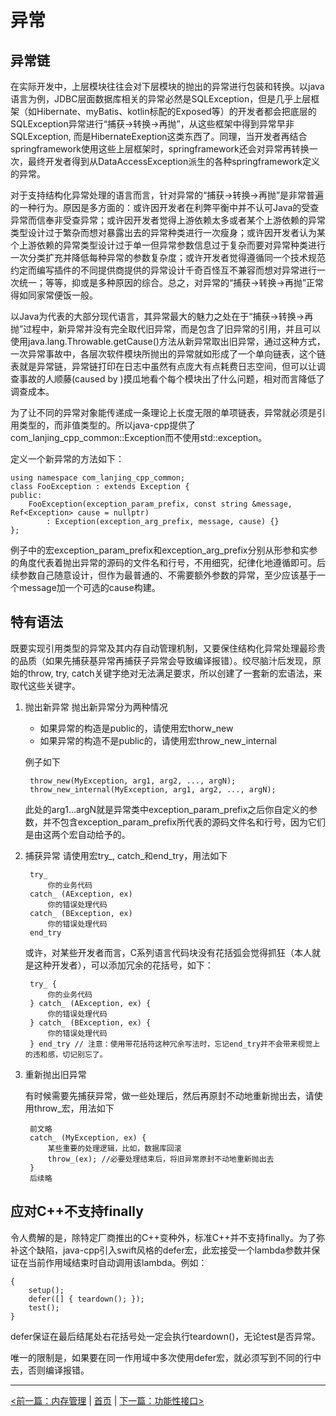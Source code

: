 # 异常 #

## 异常链 ##

在实际开发中，上层模块往往会对下层模块的抛出的异常进行包装和转换。以java语言为例，JDBC层面数据库相关的异常必然是SQLException，但是几乎上层框架（如Hibernate、myBatis、kotlin标配的Exposed等）的开发者都会把底层的SQLException异常进行“捕获->转换->再抛”，从这些框架中得到异常早非SQLException, 而是HibernateExeption这类东西了。同理，当开发者再结合springframework使用这些上层框架时，springframework还会对异常再转换一次，最终开发者得到从DataAccessException派生的各种springframework定义的异常。

对于支持结构化异常处理的语言而言，针对异常的“捕获->转换->再抛”是非常普遍的一种行为。原因是多方面的：或许因开发者在利弊平衡中并不认可Java的受查异常而信奉非受查异常；或许因开发者觉得上游依赖太多或者某个上游依赖的异常类型设计过于繁杂而想对暴露出去的异常种类进行一次瘦身；或许因开发者认为某个上游依赖的异常类型设计过于单一但异常参数信息过于复杂而要对异常种类进行一次分类扩充并降低每种异常的参数复杂度；或许开发者觉得遵循同一个技术规范约定而编写插件的不同提供商提供的异常设计千奇百怪互不兼容而想对异常进行一次统一；等等，抑或是多种原因的综合。总之，对异常的“捕获->转换->再抛”正常得如同家常便饭一般。

以Java为代表的大部分现代语言，其异常最大的魅力之处在于“捕获->转换->再抛”过程中，新异常并没有完全取代旧异常，而是包含了旧异常的引用，并且可以使用java.lang.Throwable.getCause()方法从新异常取出旧异常，通过这种方式，一次异常事故中，各层次软件模块所抛出的异常就如形成了一个单向链表，这个链表就是异常链，异常链打印在日志中虽然有点庞大有点耗费日志空间，但可以让调查事故的人顺藤(caused by )摸瓜地看个每个模块出了什么问题，相对而言降低了调查成本。

为了让不同的异常对象能传递成一条理论上长度无限的单项链表，异常就必须是引用类型的，而非值类型的。所以java-cpp提供了com_lanjing_cpp_common::Exception而不使用std::exception。

定义一个新异常的方法如下：

    using namespace com_lanjing_cpp_common;
    class FooException : extends Exception {
    public:
        FooException(exception_param_prefix, const string &message, Ref<Exception> cause = nullptr)
            : Exception(exception_arg_prefix, message, cause) {}
    };
    
例子中的宏exception_param_prefix和exception_arg_prefix分别从形参和实参的角度代表着抛出异常的源码的文件名和行号，不用细究，纪律化地遵循即可。后续参数自己随意设计，但作为最普通的、不需要额外参数的异常，至少应该基于一个message加一个可选的cause构建。

## 特有语法 ##

既要实现引用类型的异常及其内存自动管理机制，又要保住结构化异常处理最珍贵的品质（如果先捕获基异常再捕获子异常会导致编译报错）。绞尽脑汁后发现，原始的throw, try, catch关键字绝对无法满足要求，所以创建了一套新的宏语法，来取代这些关键字。

1. 抛出新异常
   抛出新异常分为两种情况
   - 如果异常的构造是public的，请使用宏thorw_new
   - 如果异常的构造不是public的，请使用宏throw_new_internal
   
   例子如下

        throw_new(MyException, arg1, arg2, ..., argN);
        throw_new_internal(MyException, arg1, arg2, ..., argN);
        
    此处的arg1...argN就是异常类中exception_param_prefix之后你自定义的参数，并不包含exception_param_prefix所代表的源码文件名和行号，因为它们是由这两个宏自动给予的。
   
2. 捕获异常
    请使用宏try_, catch_和end_try，用法如下

        try_
            你的业务代码
        catch_ (AException, ex)
            你的错误处理代码
        catch_ (BException, ex)
            你的错误处理代码
        end_try
        
    或许，对某些开发者而言，C系列语言代码块没有花括弧会觉得抓狂（本人就是这种开发者），可以添加冗余的花括号，如下：
    
        try_ {
            你的业务代码
        } catch_ (AException, ex) {
            你的错误处理代码
        } catch_ (BException, ex) {
            你的错误处理代码
        } end_try // 注意：使用带花括符这种冗余写法时，忘记end_try并不会带来视觉上的违和感，切记别忘了。
        
3. 重新抛出旧异常

    有时候需要先捕获异常，做一些处理后，然后再原封不动地重新抛出去，请使用throw_宏，用法如下
    
        前文略
        catch_ (MyException, ex) {
            某些重要的处理逻辑，比如，数据库回滚
            throw_(ex); //必要处理结束后，将旧异常原封不动地重新抛出去
        }
        后续略

## 应对C++不支持finally ##

令人费解的是，除特定厂商推出的C++变种外，标准C++并不支持finally。为了弥补这个缺陷，java-cpp引入swift风格的defer宏，此宏接受一个lambda参数并保证在当前作用域结束时自动调用该lambda。例如：

    {
        setup();
        defer([] { teardown(); });
        test();
    }
    
defer保证在最后结尾处右花括号处一定会执行teardown()，无论test是否异常。

唯一的限制是，如果要在同一作用域中多次使用defer宏，就必须写到不同的行中去，否则编译报错。


----------

[<前一篇：内存管理](./memory.md) | [首页](../README.md) | [下一篇：功能性接口>](./functional.md)

